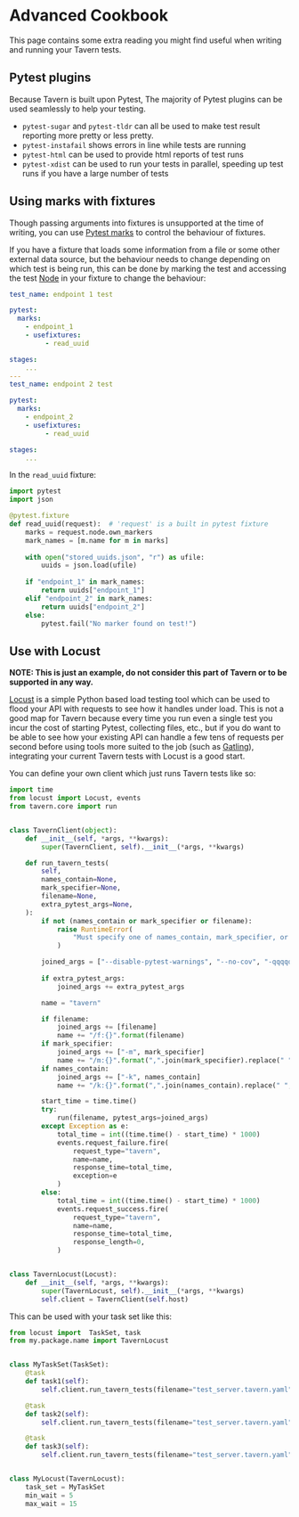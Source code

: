 # Advanced Cookbook

This page contains some extra reading you might find useful when
writing and running your Tavern tests.

## Pytest plugins

Because Tavern is built upon Pytest, The majority of Pytest plugins can
be used seamlessly to help your testing.

- `pytest-sugar` and `pytest-tldr` can all be used
to make test result reporting more pretty or less pretty.
- `pytest-instafail` shows errors in line while tests are running
- `pytest-html` can be used to provide html reports of test runs
- `pytest-xdist` can be used to run your tests in parallel, speeding up
test runs if you have a large number of tests

## Using marks with fixtures

Though passing arguments into fixtures is unsupported at the time of writing,
you can use [Pytest marks](https://docs.pytest.org/en/latest/mark.html)
to control the behaviour of fixtures.

If you have a fixture that loads some information from a file or some
other external data source, but the behaviour needs to change depending
on which test is being run, this can be done by  marking the test and
accessing the test
[Node](https://docs.pytest.org/en/latest/reference.html#node) 
in your fixture to change the behaviour:

```yaml
test_name: endpoint 1 test

pytest:
  marks:
    - endpoint_1
    - usefixtures:
         - read_uuid

stages:
    ...
---
test_name: endpoint 2 test

pytest:
  marks:
    - endpoint_2
    - usefixtures:
         - read_uuid

stages:
    ...
```

In the `read_uuid` fixture:

```python
import pytest
import json

@pytest.fixture
def read_uuid(request):  # 'request' is a built in pytest fixture
    marks = request.node.own_markers
    mark_names = [m.name for m in marks]
    
    with open("stored_uuids.json", "r") as ufile:
        uuids = json.load(ufile)
    
    if "endpoint_1" in mark_names:
        return uuids["endpoint_1"]
    elif "endpoint_2" in mark_names:
        return uuids["endpoint_2"]
    else:
        pytest.fail("No marker found on test!")
```

## Use with Locust

**NOTE: This is just an example, do not consider this part of Tavern
or to be supported in any way.**

[Locust](https://locust.io/) is a simple Python based load testing tool
which can be used to flood your API with requests to see how it handles
under load. This is not a good map for Tavern because every time you run 
even a single test you incur the cost of starting Pytest, collecting
files, etc., but if you do want to be able to see how your existing API
can handle a few tens of requests per second before using tools more
suited to the job (such as [Gatling](https://github.com/gatling/gatling)),
integrating your current Tavern tests with Locust is a good start.

You can define your own client which just runs Tavern tests like so:

```python
import time
from locust import Locust, events
from tavern.core import run


class TavernClient(object):
    def __init__(self, *args, **kwargs):
        super(TavernClient, self).__init__(*args, **kwargs)

    def run_tavern_tests(
        self,
        names_contain=None,
        mark_specifier=None,
        filename=None,
        extra_pytest_args=None,
    ):
        if not (names_contain or mark_specifier or filename):
            raise RuntimeError(
                "Must specify one of names_contain, mark_specifier, or filename"
            )

        joined_args = ["--disable-pytest-warnings", "--no-cov", "-qqqqqqqq", "-s"]
        
        if extra_pytest_args:
            joined_args += extra_pytest_args

        name = "tavern"

        if filename:
            joined_args += [filename]
            name += "/f:{}".format(filename)
        if mark_specifier:
            joined_args += ["-m", mark_specifier]
            name += "/m:{}".format(",".join(mark_specifier).replace(" ", ""))
        if names_contain:
            joined_args += ["-k", names_contain]
            name += "/k:{}".format(",".join(names_contain).replace(" ", ""))

        start_time = time.time()
        try:
            run(filename, pytest_args=joined_args)
        except Exception as e:
            total_time = int((time.time() - start_time) * 1000)
            events.request_failure.fire(
                request_type="tavern",
                name=name,
                response_time=total_time,
                exception=e
            )
        else:
            total_time = int((time.time() - start_time) * 1000)
            events.request_success.fire(
                request_type="tavern",
                name=name,
                response_time=total_time,
                response_length=0,
            )


class TavernLocust(Locust):
    def __init__(self, *args, **kwargs):
        super(TavernLocust, self).__init__(*args, **kwargs)
        self.client = TavernClient(self.host)
```

This can be used with your task set like this:

```python
from locust import  TaskSet, task
from my.package.name import TavernLocust


class MyTaskSet(TaskSet):
    @task
    def task1(self):
        self.client.run_tavern_tests(filename="test_server.tavern.yaml", names_contain=["doubles"])

    @task
    def task2(self):
        self.client.run_tavern_tests(filename="test_server.tavern.yaml", names_contain=["error"])

    @task
    def task3(self):
        self.client.run_tavern_tests(filename="test_server.tavern.yaml", names_contain=["series"])


class MyLocust(TavernLocust):
    task_set = MyTaskSet
    min_wait = 5
    max_wait = 15
```
